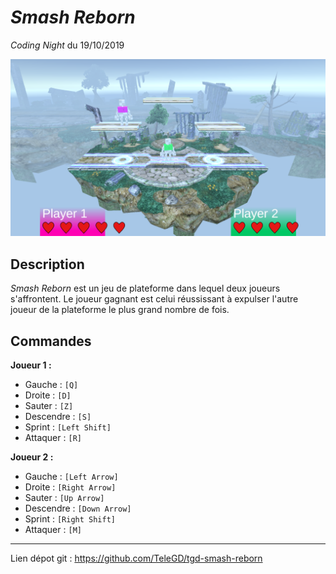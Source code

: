 # *Smash Reborn*

*Coding Night* du 19/10/2019

![](screenshot.png)

## Description

*Smash Reborn* est un jeu de plateforme dans lequel deux joueurs s'affrontent. Le joueur gagnant est celui réussissant à expulser l'autre joueur de la plateforme le plus grand nombre de fois.

## Commandes

**Joueur 1 :**

- Gauche : `[Q]`
- Droite : `[D]`
- Sauter : `[Z]`
- Descendre : `[S]`
- Sprint : `[Left Shift]`
- Attaquer : `[R]`

**Joueur 2 :**

- Gauche : `[Left Arrow]`
- Droite : `[Right Arrow]`
- Sauter : `[Up Arrow]`
- Descendre : `[Down Arrow]`
- Sprint : `[Right Shift]`
- Attaquer : `[M]`

----------------------------------------

Lien dépot git : https://github.com/TeleGD/tgd-smash-reborn
